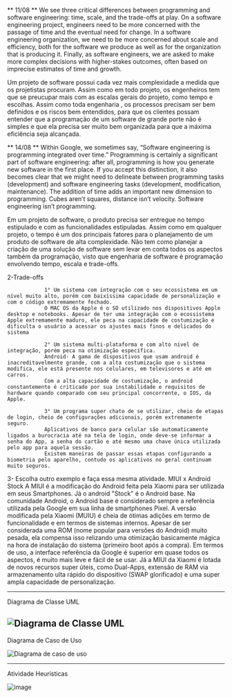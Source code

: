 ** 11/08 **
We see three critical differences between programming and software engineering: time, scale, and the trade-offs at play. On a software engineering project, engineers need to be 
more concerned with the passage of time and the eventual need for change. In a software engineering organization, we need to be more concerned about scale and efficiency, both for 
the software we produce as well as for the organization that is producing it. Finally, as software engineers, we are asked to make more complex decisions with higher-stakes outcomes, often based 
on imprecise estimates of time and growth.

Um projeto de software possui cada vez mais complexidade a medida que os projetistas procuram. Assim como em todo projeto, os engenheiros tem que se preucupar mais com as escalas 
gerais do projeto, como tempo e escolhas.
Assim como toda engenharia , os processos precisam ser bem definidos e os riscos bem entendidos, para que os clientes possam entender que a programação
de um software de grande porte não é simples e que ela precisa ser muito bem organizada para que a máxima eficiência seja alcançada.

** 14/08 **
Within Google, we sometimes say, “Software engineering is programming integrated over time.” Programming is certainly a significant part of software engineering: after all, programming is 
how you generate new software in the first place. If you accept this distinction, it also becomes clear that we might need to delineate between programming tasks (development) and software 
engineering tasks (development, modification, maintenance). The addition of time adds an important new dimension to programming. Cubes aren’t squares, distance isn’t velocity.
Software engineering isn’t programming.

Em um projeto de software, o produto precisa ser entregue no tempo estipulado e com as funcionalidades estipuladas. Assim como em qualquer projeto, o tempo é um dos principais fatores para 
o planejamento de um produto de software de alta complexidade. Não tem como planejar a criação de uma solução de software sem levar em conta todos os aspectos também da programação, visto que engenharia de software
é programação envolvendo tempo, escala e trade-offs.

2-Trade-offs

                1° Um sistema com integração com o seu ecossistema em um nível muito alto, porém com baixíssima capacidade de personalização e com o código extremamente fechado.
                O MAC OS da Apple é o SO utilizado nos dispositivos Apple desktop e notebooks. Apesar de ter uma integração com o ecossistema Apple extremamente maduro, ele peca na capacidade de costumização e dificulta o usuário a acessar os ajustes mais finos e delicados do sistema
                
                2° Um sistema multi-plataforma e com alto nivel de integração, porém peca na otimização específica.
                Android- A gama de dispositivos que usam android é inacreditavelmente grande, com a alta costumização que o sistema modifica, ele está presente nos celulares, em televisores e até em carros.
                Com a alta capacidade de costumização, o android constantemente é criticado por sua instabilidade e requisitos de hardware quando comparado com seu principal concorrente, o IOS, da Apple.
                
                3° Um programa super chato de se utilizar, cheio de etapas de login, cheio de configurações adicionais, porém extremamente seguro.
                Aplicativos de banco para celular são automaticamente ligados a burocracia até na tela de login, onde deve-se informar a senha do App, a senha do cartão e até mesmo uma chave única utilizada pelo app para aquela sessão.
                Existem maneiras de passar essas etapas configurando a biometria pelo aparelho, contudo os aplicativos no geral continuam muito seguros.

3- Escolha outro exemplo e faça essa mesma atividade.
    MIUI x Android Stock
    A MIUI é a modificação do Android feita pela Xiaomi para ser utilizada em seus Smartphones. Já o android "Stock" é o Android base.
    Na comunidade Android, o Android base é considerado sempre a referência utilizada pela Google em sua linha de smartphones Pixel.
    A versão modificada pela Xiaomi (MUIU) é cheia de ótimas adições em termo de funcionalidade e em termos de sistemas internos. Apesar de ser considerada uma ROM (nome popular para versões do Android)
muito pesada, ela compensa isso relizando uma otimização basicamente mágica na hora de instalação do sistema (primeiro boot após a compra).
    Em termos de uso, a interface referência da Google é superior em quase todos os aspectos, é muito mais leve e fácil de se usar. 
    Já a MIUI da Xiaomi é lotada de novos recursos super úteis, como Dual-Apps, extensão de RAM via armazenamento ulta rápido do dispositivo (SWAP glorificado) e uma super ampla capacidade de personalização.


---------------------------------------
Diagrama de Classe UML

![Diagrama de Classe UML](https://github.com/CauevSilv/bertoti/assets/127447047/9ed80997-fa1c-45b6-903a-66e1d81a07d9)
---------------------------------------
Diagrama de Caso de Uso

![Diagrama de caso de uso ](https://github.com/CauevSilv/bertoti/assets/127447047/3e0184db-1a3b-4987-8834-6a2c8fc7203e)

---------------------------------------
Atividade Heurísticas

![image](https://github.com/CauevSilv/bertoti/assets/127447047/d22fc6d0-ac1f-4e6a-a221-119c5d395b60)

